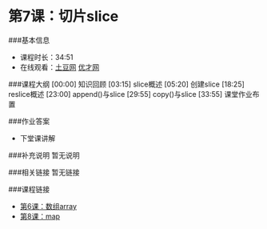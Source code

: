 第7课：切片slice
==========================

###基本信息
- 课程时长：34:51
- 在线观看：[土豆网](http://www.tudou.com/programs/view/I-hrdoouUjs/) [优才网](http://www.ucai.cn/course/chapter/69/3210/4625)

###课程大纲
	[00:00] 知识回顾
	[03:15] slice概述
	[05:20] 创建slice
	[18:25] reslice概述
	[23:00] append()与slice
	[29:55] copy()与slice
	[33:55] 课堂作业布置
	
###作业答案
- 下堂课讲解

###补充说明
暂无说明

###相关链接
暂无链接

###课程链接
- [第6课：数组array](lecture6.md)
- [第8课：map](lecture8.md)